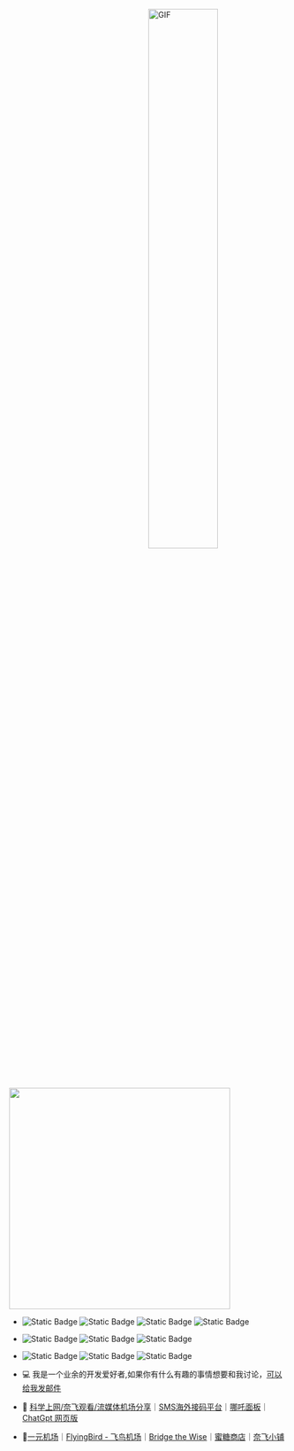
<a><img align="right" z width="50%" alt="GIF" src="https://cdn.jsdelivr.net/gh/vanhiupun/pic@1.0/img/2016-05-15_iOd_ij.gif" /></a>
<a><img width="400" src="https://github-readme-stats.vercel.app/api?username=vanhiupun&show_icons=true&bg_color=3a3c3b&text_color=FFFFFF&title_color=FFFFFF&include_all_commits=true" /></a>

- ![Static Badge](https://img.shields.io/badge/javascript-3a3c3b?style=flat-square&logo=javascript&labelColor=3a3c3b)
![Static Badge](https://img.shields.io/badge/Git-3a3c3b?style=flat-square&logo=git&labelColor=3a3c3b)
![Static Badge](https://img.shields.io/badge/Linux-3a3c3b?style=flat-square&logo=linux&labelColor=3a3c3b)
![Static Badge](https://img.shields.io/badge/HTML5-3a3c3b?style=flat-square&logo=html5&labelColor=3a3c3b)

- ![Static Badge](https://img.shields.io/badge/Node.js-3a3c3b?style=flat-square&logo=node.js&labelColor=3a3c3b)
![Static Badge](https://img.shields.io/badge/Vue.js-3a3c3b?style=flat-square&logo=vue.js&labelColor=3a3c3b)
![Static Badge](https://img.shields.io/badge/MySQL-3a3c3b?style=flat-square&logo=mysql&labelColor=3a3c3b)

- ![Static Badge](https://img.shields.io/badge/Oracle-3a3c3b?style=flat-square&logo=Oracle&labelColor=3a3c3b)
![Static Badge](https://img.shields.io/badge/Google_Cloud-3a3c3b?style=flat-square&logo=googlecloud&labelColor=3a3c3b)
![Static Badge](https://img.shields.io/badge/Markdown-3a3c3b?style=flat-square&logo=markdown&labelColor=3a3c3b)

- :computer: 我是一个业余的开发爱好者,如果你有什么有趣的事情想要和我讨论，[可以给我发邮件](mailto:fanxiaobin422@gmail.com)
- :memo: [科学上网/奈飞观看/流媒体机场分享](https://theovan.wiki)｜[SMS海外接码平台](https://sms-activate.org/?ref=8170513)｜[哪吒面板](http://nz.theovan.xyz)｜[ChatGpt 网页版](https://ai.theovan.xyz)
- :pushpin:[一元机场](https://一元机场.click/#/register?code=tFcXfJEu)｜[FlyingBird - 飞鸟机场](https://fbaff01.flyb-aff01.com/auth/register?code=RZP3)｜[Bridge the Wise](https://patriot.ninja/aff.php?aff=1471)｜[蜜糖商店](https://metshop.vip?referrerUserNo=MTU51076)｜[奈飞小铺](https://ihezu.love/UKTer6)
